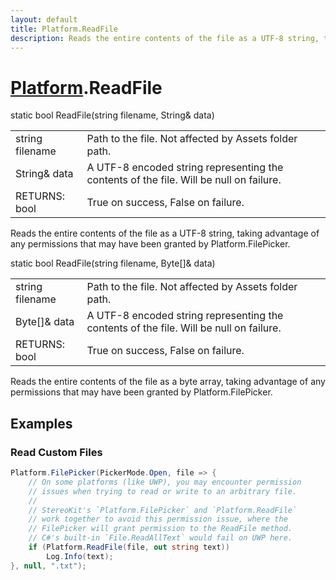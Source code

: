 ```yaml
---
layout: default
title: Platform.ReadFile
description: Reads the entire contents of the file as a UTF-8 string, taking advantage of any permissions that may have been granted by Platform.FilePicker.
---
```

# [Platform]({{site.url}}/Pages/Reference/Platform.html).ReadFile

<div class='signature' markdown='1'>
static bool ReadFile(string filename, String& data)
</div>

|  |  |
|--|--|
|string filename|Path to the file. Not affected by Assets             folder path.|
|String& data|A UTF-8 encoded string representing the             contents of the file. Will be null on failure.|
|RETURNS: bool|True on success, False on failure.|

Reads the entire contents of the file as a UTF-8 string,
taking advantage of any permissions that may have been granted by
Platform.FilePicker.
<div class='signature' markdown='1'>
static bool ReadFile(string filename, Byte[]& data)
</div>

|  |  |
|--|--|
|string filename|Path to the file. Not affected by Assets             folder path.|
|Byte[]& data|A UTF-8 encoded string representing the             contents of the file. Will be null on failure.|
|RETURNS: bool|True on success, False on failure.|

Reads the entire contents of the file as a byte array,
taking advantage of any permissions that may have been granted by
Platform.FilePicker.




## Examples

### Read Custom Files
```csharp
Platform.FilePicker(PickerMode.Open, file => {
	// On some platforms (like UWP), you may encounter permission
	// issues when trying to read or write to an arbitrary file.
	//
	// StereoKit's `Platform.FilePicker` and `Platform.ReadFile`
	// work together to avoid this permission issue, where the
	// FilePicker will grant permission to the ReadFile method.
	// C#'s built-in `File.ReadAllText` would fail on UWP here.
	if (Platform.ReadFile(file, out string text))
		Log.Info(text);
}, null, ".txt");
```

